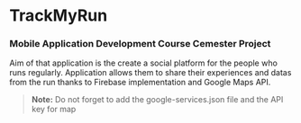 # TrackMyRun
### Mobile Application Development Course Cemester Project

Aim of that application is the create a social platform for the people who runs regularly. Application allows them to share their experiences and datas from the run thanks to Firebase implementation and Google Maps API.


> **Note:** Do not forget to add the google-services.json file and the API key for map
